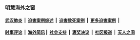
### 明慧海外之窗

####  [武汉肺炎](indexes/365.md?t=02052200) &nbsp;|&nbsp;  [迫害案例综述](indexes/328.md?t=02052200) &nbsp;|&nbsp; [迫害致死案例](indexes/277.md?t=02052200)  &nbsp;|&nbsp; [更多迫害案例](indexes/81.md?t=02052200)  &nbsp;|&nbsp; 
####  [时事评论](indexes/251.md?t=02052200) &nbsp;|&nbsp; [海外简讯](indexes/245.md?t=02052200)&nbsp;|&nbsp;  [社会支持](indexes/140.md?t=02052200) &nbsp;|&nbsp; [褒奖决议](indexes/282.md?t=02052200) &nbsp;|&nbsp; [社区报道](indexes/91.md?t=02052200)  &nbsp;|&nbsp; [天人之间](indexes/78.md?t=02052200) 

